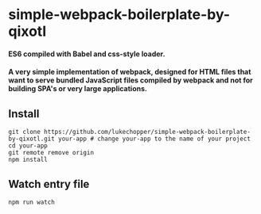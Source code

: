 # simple-webpack-boilerplate-by-qixotl
#### ES6 compiled with Babel and css-style loader.
#### A very simple implementation of webpack, designed for HTML files that want to serve bundled JavaScript files compiled by webpack and not for building SPA's or very large applications.

## Install
```
git clone https://github.com/lukechopper/simple-webpack-boilerplate-by-qixotl.git your-app # change your-app to the name of your project
cd your-app
git remote remove origin
npm install
```

## Watch entry file
```
npm run watch
```

